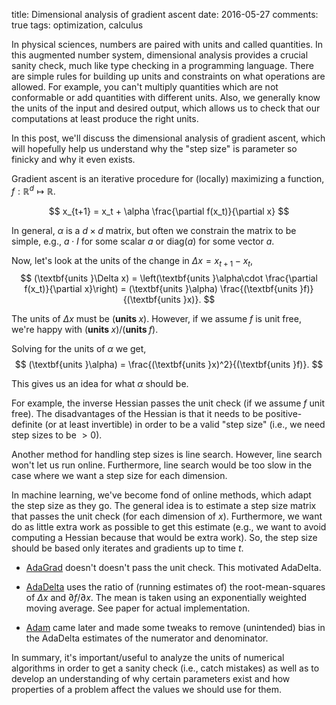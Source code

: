 title: Dimensional analysis of gradient ascent
date: 2016-05-27
comments: true
tags: optimization, calculus

In physical sciences, numbers are paired with units and called quantities. In
this augmented number system, dimensional analysis provides a crucial sanity
check, much like type checking in a programming language. There are simple rules
for building up units and constraints on what operations are allowed. For
example, you can't multiply quantities which are not conformable or add
quantities with different units. Also, we generally know the units of the input
and desired output, which allows us to check that our computations at least
produce the right units.

In this post, we'll discuss the dimensional analysis of gradient ascent, which
will hopefully help us understand why the "step size" is parameter so finicky
and why it even exists.

Gradient ascent is an iterative procedure for (locally) maximizing a function,
$f: \mathbb{R}^d \mapsto \mathbb{R}$.

$$
x_{t+1} = x_t + \alpha \frac{\partial f(x_t)}{\partial x}
$$

In general, $\alpha$ is a $d \times d$ matrix, but often we constrain the matrix
to be simple, e.g., $a\cdot I$ for some scalar $a$ or $\text{diag}(a)$ for some
vector $a$.

Now, let's look at the units of the change in $\Delta x=x_{t+1} - x_t$,
$$
(\textbf{units }\Delta x) = \left(\textbf{units }\alpha\cdot \frac{\partial f(x_t)}{\partial x}\right) = (\textbf{units }\alpha) \frac{(\textbf{units }f)}{(\textbf{units }x)}.
$$

The units of $\Delta x$ must be $(\textbf{units }x)$. However, if we assume $f$
is unit free, we're happy with $(\textbf{units }x) / (\textbf{units }f)$.

Solving for the units of $\alpha$ we get,
$$
(\textbf{units }\alpha) = \frac{(\textbf{units }x)^2}{(\textbf{units }f)}.
$$

This gives us an idea for what $\alpha$ should be.

For example, the inverse Hessian passes the unit check (if we assume $f$ unit
free). The disadvantages of the Hessian is that it needs to be positive-definite
(or at least invertible) in order to be a valid "step size" (i.e., we need
step sizes to be $> 0$).

Another method for handling step sizes is line search. However, line search
won't let us run online. Furthermore, line search would be too slow in the case
where we want a step size for each dimension.

In machine learning, we've become fond of online methods, which adapt the step
size as they go. The general idea is to estimate a step size matrix that passes
the unit check (for each dimension of $x$). Furthermore, we want do as little
extra work as possible to get this estimate (e.g., we want to avoid computing a
Hessian because that would be extra work). So, the step size should be based
only iterates and gradients up to time $t$.

- [AdaGrad](http://www.magicbroom.info/Papers/DuchiHaSi10.pdf) doesn't doesn't
  pass the unit check. This motivated AdaDelta.

- [AdaDelta](https://arxiv.org/abs/1212.5701) uses the ratio of (running
  estimates of) the root-mean-squares of $\Delta x$ and $\partial f / \partial
  x$. The mean is taken using an exponentially weighted moving average. See
  paper for actual implementation.

- [Adam](http://arxiv.org/abs/1412.6980) came later and made some tweaks to
  remove (unintended) bias in the AdaDelta estimates of the numerator and
  denominator.

In summary, it's important/useful to analyze the units of numerical algorithms
in order to get a sanity check (i.e., catch mistakes) as well as to develop an
understanding of why certain parameters exist and how properties of a problem
affect the values we should use for them.
